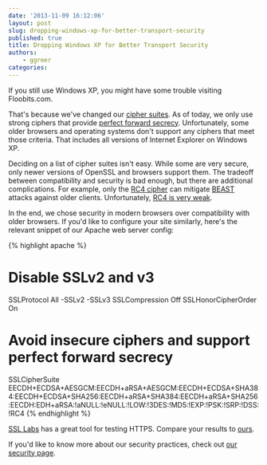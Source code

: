 ```yaml
---
date: '2013-11-09 16:12:06'
layout: post
slug: dropping-windows-xp-for-better-transport-security
published: true
title: Dropping Windows XP for Better Transport Security
authors:
    - ggreer
categories:
---
```


If you still use Windows XP, you might have some trouble visiting Floobits.com.

That's because we've changed our [cipher suites](http://en.wikipedia.org/wiki/Cipher_suite). As of today, we only use strong ciphers that provide [perfect forward secrecy](https://www.eff.org/deeplinks/2013/08/pushing-perfect-forward-secrecy-important-web-privacy-protection). Unfortunately, some older browsers and operating systems don't support any ciphers that meet those criteria. That includes all versions of Internet Explorer on Windows XP.

Deciding on a list of cipher suites isn't easy. While some are very secure, only newer versions of OpenSSL and browsers support them. The tradeoff between compatibility and security is bad enough, but there are additional complications. For example, only the [RC4 cipher](http://en.wikipedia.org/wiki/RC4) can mitigate [BEAST](http://en.wikipedia.org/wiki/Transport_Layer_Security#BEAST_attack) attacks against older clients. Unfortunately, [RC4 is very weak](http://blog.cryptographyengineering.com/2013/03/attack-of-week-rc4-is-kind-of-broken-in.html).

In the end, we chose security in modern browsers over compatibility with older browsers. If you'd like to configure your site similarly, here's the relevant snippet of our Apache web server config:

{% highlight apache %}
# Disable SSLv2 and v3
SSLProtocol All -SSLv2 -SSLv3
SSLCompression Off
SSLHonorCipherOrder On
# Avoid insecure ciphers and support perfect forward secrecy
SSLCipherSuite EECDH+ECDSA+AESGCM:EECDH+aRSA+AESGCM:EECDH+ECDSA+SHA384:EECDH+ECDSA+SHA256:EECDH+aRSA+SHA384:EECDH+aRSA+SHA256:EECDH:EDH+aRSA:!aNULL:!eNULL:!LOW:!3DES:!MD5:!EXP:!PSK:!SRP:!DSS:!RC4
{% endhighlight %}

[SSL Labs](https://www.ssllabs.com/ssltest/index.html) has a great tool for testing HTTPS. Compare your results to [ours](https://www.ssllabs.com/ssltest/analyze.html?d=floobits.com&s=54.200.46.41).

If you'd like to know more about our security practices, check out [our security page](https://floobits.com/security).
